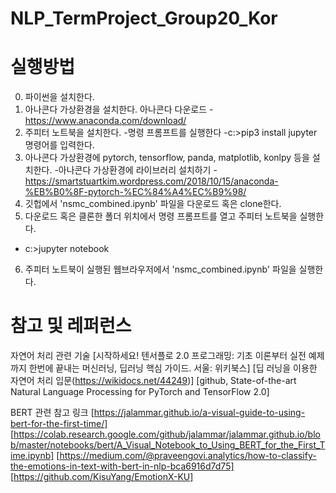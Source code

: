 # NLP_TermProject_Group20_Kor

# 실행방법
0) 파이썬을 설치한다. 
1) 아나콘다 가상환경을 설치한다. 아나콘다 다운로드 - https://www.anaconda.com/download/
2) 주피터 노트북을 설치한다.
  -명령 프롬프트를 실행한다
  -c:\>pip3 install jupyter 명령어를 입력한다.
3) 아나콘다 가상환경에 pytorch, tensorflow, panda, matplotlib, konlpy 등을 설치한다.
  -아나콘다 가상환경에 라이브러리 설치하기 - https://smartstuartkim.wordpress.com/2018/10/15/anaconda-%EB%B0%8F-pytorch-%EC%84%A4%EC%B9%98/  
4) 깃헙에서 'nsmc_combined.ipynb' 파일을 다운로드 혹은 clone한다.
5) 다운로드 혹은 클론한 폴더 위치에서 명령 프롬프트를 열고 주피터 노트북을 실행한다.
  - c:\>jupyter notebook
6) 주피터 노트북이 실행된 웹브라우저에서 'nsmc_combined.ipynb' 파일을 실행한다.


# 참고 및 레퍼런스

자연어 처리 관련 기술
[시작하세요! 텐서플로 2.0 프로그래밍: 기초 이론부터 실전 예제까지 한번에 끝내는 머신러닝, 딥러닝 핵심 가이드. 서울: 위키북스]
[딥 러닝을 이용한 자연어 처리 입문(https://wikidocs.net/44249)]
[github, State-of-the-art Natural Language Processing for PyTorch and TensorFlow 2.0] 

BERT 관련 참고 링크
[https://jalammar.github.io/a-visual-guide-to-using-bert-for-the-first-time/] [https://colab.research.google.com/github/jalammar/jalammar.github.io/blob/master/notebooks/bert/A_Visual_Notebook_to_Using_BERT_for_the_First_Time.ipynb]
[https://medium.com/@praveengovi.analytics/how-to-classify-the-emotions-in-text-with-bert-in-nlp-bca6916d7d75]
[https://github.com/KisuYang/EmotionX-KU]
